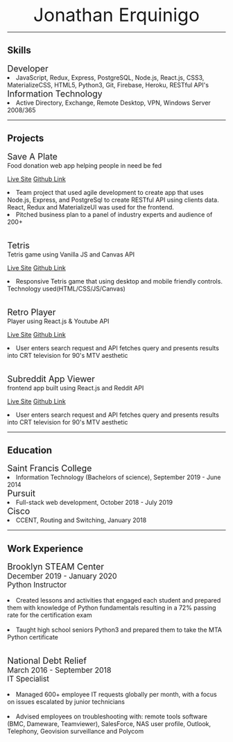 
<div style="font-size:3em" align="center">Jonathan Erquinigo</div>


_ _ _


## Skills
<div style="font-size:1.4em">Developer</div>
<li>JavaScript, Redux, Express, PostgreSQL, Node.js, React.js, CSS3, MaterializeCSS, HTML5, Python3, Git, Firebase, Heroku, RESTful API's</li>

<div style="font-size:1.4em">Information Technology</div>
<li>Active Directory, Exchange, Remote Desktop, VPN, Windows Server 2008/365</li>

_ _ _

## Projects

<div style="font-size:1.4em">Save A Plate</div>
<span>Food donation web app helping people in need be fed</span>
<br/>

[Live Site](http://save-a-plate.herokuapp.com/) [Github Link](https://github.com/jerquinigo/SaveAPlate/)
<br />
<li>Team project that used agile development to create app that
uses Node.js, Express, and PostgreSql to create RESTful API
using clients data. React, Redux and MaterializeUI was used
for the frontend.</li>

<li>Pitched business plan to a panel of industry experts and
audience of 200+</li>

<br />
<br />
<div style="font-size:1.4em">Tetris</div>
<span>Tetris game using Vanilla JS and Canvas API</span>
<br/>

[Live Site](https://tetrisjavascript-8adde.firebaseapp.com/) [Github Link](https://github.com/jerquinigo/tetris-game/)

<li>Responsive Tetris game that using desktop and mobile
friendly controls. Technology used(HTML/CSS/JS/Canvas)</li>

<br />
<br />
<div style="font-size:1.4em">Retro Player</div>
<span>Player using React.js & Youtube API</span>
<br/>

[Live Site](https://retroplayer-af548.firebaseapp.com/) [Github Link](https://github.com/jerquinigo/youtube-retro-player)

<li>User enters search request and API fetches query and
presents results into CRT television for 90's MTV aesthetic</li>

<br />
<br />

<div style="font-size:1.4em">Subreddit App Viewer</div>
<span>frontend app built using React.js and Reddit API</span>
<br/>

[Live Site](https://subreddit-app-viewer.firebaseapp.com/) [Github Link](https://github.com/jerquinigo/subreddit-app-viewer)

<li>User enters search request and API fetches query and
presents results into CRT television for 90's MTV aesthetic</li>

_ _ _

## Education
<div style="font-size:1.4em">Saint Francis College</div>
<li>Information Technology (Bachelors of science), September 2019 - June 2014
</li>

<div style="font-size:1.4em">Pursuit</div>
<li>Full-stack web development, October 2018 - July 2019
</li>

<div style="font-size:1.4em">Cisco</div>
<li>CCENT, Routing and Switching, January 2018
</li>

_ _ _

## Work Experience

<div style="font-size:1.4em">Brooklyn STEAM Center</div>
<span style="font-size:1.2em">December 2019 - January 2020</span>
<br />
<span style="font-size:1.2em">Python Instructor</span>
<br />
<br />
<li>Created lessons and activities that engaged each student and
prepared them with knowledge of Python fundamentals
resulting in a 72% passing rate for the certification exam</li>
<br />
<li>Taught high school seniors Python3 and prepared them to take
the MTA Python certificate</li>
<br/>
<br/>

<div style="font-size:1.4em">National Debt Relief</div>
<span style="font-size:1.2em">March 2016 - September 2018</span>
<br />
<span style="font-size:1.2em">IT Specialist</span>
<br />
<br />
<li>Managed 600+ employee IT requests globally per month, with
a focus on issues escalated by junior technicians</li>
<br />
<li>Advised employees on troubleshooting with: remote tools
software (BMC, Dameware, Teamviewer), SalesForce, NAS user
profile, Outlook, Telephony, Geovision surveillance and
Polycom</li>





